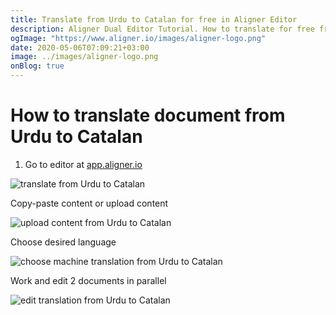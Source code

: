 ```yaml
---
title: Translate from Urdu to Catalan for free in Aligner Editor
description: Aligner Dual Editor Tutorial. How to translate for free from Urdu to Catalan. Aligner is multilingual document management platform. 
ogImage: "https://www.aligner.io/images/aligner-logo.png"
date: 2020-05-06T07:09:21+03:00
image: ../images/aligner-logo.png
onBlog: true
---
```


# How to translate document from Urdu to Catalan

1. Go to editor at [app.aligner.io](https://app.aligner.io "Aligner App web page")

![translate from Urdu to Catalan](../aligner-blank-editor.png "translate from Urdu to Catalan")

Copy-paste content or upload content

![upload content from Urdu to Catalan](../aligner-uploaded-document.png "upload content from Urdu to Catalan")

Choose desired language

![choose machine translation from Urdu to Catalan](../aligner-language-dropdown.png "choose machine translation from Urdu to Catalan")

Work and edit 2 documents in parallel

![edit translation from Urdu to Catalan](../aligner-double-sitded-editor.png "edit translation from Urdu to Catalan")

